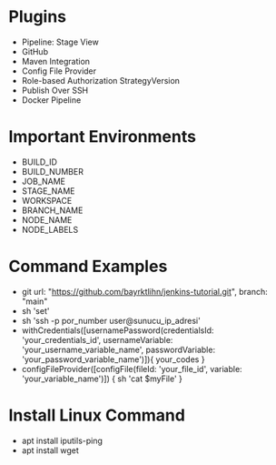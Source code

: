 # Plugins
- Pipeline: Stage View
- GitHub
- Maven Integration
- Config File Provider
- Role-based Authorization StrategyVersion
- Publish Over SSH
- Docker Pipeline

# Important Environments
- BUILD_ID
- BUILD_NUMBER
- JOB_NAME
- STAGE_NAME
- WORKSPACE
- BRANCH_NAME
- NODE_NAME
- NODE_LABELS

# Command Examples
- git url: "https://github.com/bayrktlihn/jenkins-tutorial.git", branch: "main"
- sh 'set'
- sh 'ssh -p por_number user@sunucu_ip_adresi'
- withCredentials([usernamePassword(credentialsId: 'your_credentials_id', usernameVariable: 'your_username_variable_name', passwordVariable: 'your_password_variable_name')]){ your_codes }
- configFileProvider([configFile(fileId: 'your_file_id', variable: 'your_variable_name')]) { sh 'cat $myFile' }

# Install Linux Command
- apt install iputils-ping
- apt install wget

